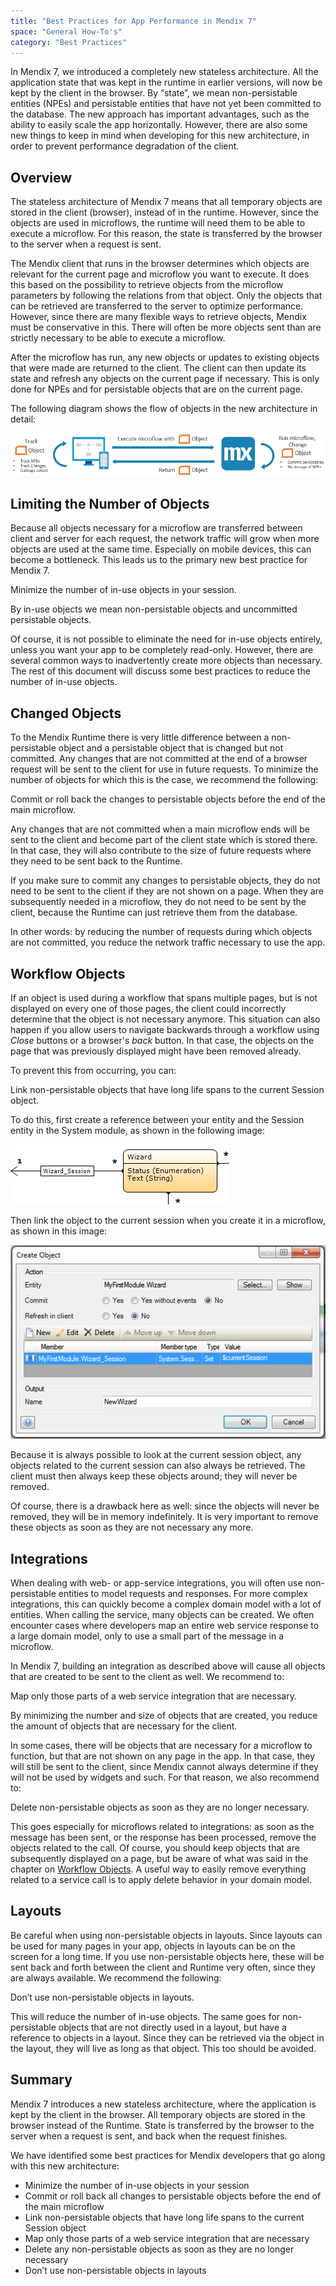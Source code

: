 ```yaml
---
title: "Best Practices for App Performance in Mendix 7"
space: "General How-To's"
category: "Best Practices"
---
```


In Mendix 7, we introduced a completely new stateless architecture. All the application state that was kept in the runtime in earlier versions, will now be kept by the client in the browser. By “state”, we mean non-persistable entities (NPEs) and persistable entities that have not yet been committed to the database. The new approach has important advantages, such as the ability to easily scale the app horizontally. However, there are also some new things to keep in mind when developing for this new architecture, in order to prevent performance degradation of the client.

## Overview

The stateless architecture of Mendix 7 means that all temporary objects are stored in the client (browser), instead of in the runtime. However, since the objects are used in microflows, the runtime will need them to be able to execute a microflow. For this reason, the state is transferred by the browser to the server when a request is sent.

The Mendix client that runs in the browser determines which objects are relevant for the current page and microflow you want to execute. It does this based on the possibility to retrieve objects from the microflow parameters by following the relations from that object. Only the objects that can be retrieved are transferred to the server to optimize performance. However, since there are many flexible ways to retrieve objects, Mendix must be conservative in this. There will often be more objects sent than are strictly necessary to be able to execute a microflow.

After the microflow has run, any new objects or updates to existing objects that were made are returned to the client. The client can then update its state and refresh any objects on the current page if necessary. This is only done for NPEs and for persistable objects that are on the current page.

The following diagram shows the flow of objects in the new architecture in detail:

![](attachments/best-practices-for-app-performance-in-mendix-7/object_flow.png)

## Limiting the Number of Objects

Because all objects necessary for a microflow are transferred between client and server for each request, the network traffic will grow when more objects are used at the same time. Especially on mobile devices, this can become a bottleneck. This leads us to the primary new best practice for Mendix 7.

<div class="alert alert-info">

Minimize the number of in-use objects in your session.

</div>

By in-use objects we mean non-persistable objects and uncommitted persistable objects.

Of course, it is not possible to eliminate the need for in-use objects entirely, unless you want your app to be completely read-only. However, there are several common ways to inadvertently create more objects than necessary. The rest of this document will discuss some best practices to reduce the number of in-use objects.

## Changed Objects

To the Mendix Runtime there is very little difference between a non-persistable object and a persistable object that is changed but not committed. Any changes that are not committed at the end of a browser request will be sent to the client for use in future requests. To minimize the number of objects for which this is the case, we recommend the following:

<div class="alert alert-info">

Commit or roll back the changes to persistable objects before the end of the main microflow.

</div>

Any changes that are not committed when a main microflow ends will be sent to the client and become part of the client state which is stored there. In that case, they will also contribute to the size of future requests where they need to be sent back to the Runtime.

If you make sure to commit any changes to persistable objects, they do not need to be sent to the client if they are not shown on a page. When they are subsequently needed in a microflow, they do not need to be sent by the client, because the Runtime can just retrieve them from the database.

In other words: by reducing the number of requests during which objects are not committed, you reduce the network traffic necessary to use the app.

## Workflow Objects

If an object is used during a workflow that spans multiple pages, but is not displayed on every one of those pages, the client could incorrectly determine that the object is not necessary anymore. This situation can also happen if you allow users to navigate backwards through a workflow using *Close* buttons or a browser's *back* button. In that case, the objects on the page that was previously displayed might have been removed already.

To prevent this from occurring, you can:

<div class="alert alert-info">

Link non-persistable objects that have long life spans to the current Session object.

</div>

To do this, first create a reference between your entity and the Session entity in the System module, as shown in the following image:

![](attachments/best-practices-for-app-performance-in-mendix-7/domain_model_npe.png)

Then link the object to the current session when you create it in a microflow, as shown in this image:

![](attachments/best-practices-for-app-performance-in-mendix-7/create_object_dialog.png)

Because it is always possible to look at the current session object, any objects related to the current session can also always be retrieved. The client must then always keep these objects around; they will never be removed.

Of course, there is a drawback here as well: since the objects will never be removed, they will be in memory indefinitely. It is very important to remove these objects as soon as they are not necessary any more.

## Integrations

When dealing with web- or app-service integrations, you will often use non-persistable entities to model requests and responses. For more complex integrations, this can quickly become a complex domain model with a lot of entities. When calling the service, many objects can be created. We often encounter cases where developers map an entire web service response to a large domain model, only to use a small part of the message in a microflow.

In Mendix 7, building an integration as described above will cause all objects that are created to be sent to the client as well. We recommend to:

<div class="alert alert-info">

Map only those parts of a web service integration that are necessary.

</div>

By minimizing the number and size of objects that are created, you reduce the amount of objects that are necessary for the client.

In some cases, there will be objects that are necessary for a microflow to function, but that are not shown on any page in the app. In that case, they will still be sent to the client, since Mendix cannot always determine if they will not be used by widgets and such. For that reason, we also recommend to:

<div class="alert alert-info">

Delete non-persistable objects as soon as they are no longer necessary.

</div>

This goes especially for microflows related to integrations: as soon as the message has been sent, or the response has been processed, remove the objects related to the call. Of course, you should keep objects that are subsequently displayed on a page, but be aware of what was said in the chapter on [Workflow Objects](#workflow-objects). A useful way to easily remove everything related to a service call is to apply delete behavior in your domain model.

## Layouts

Be careful when using non-persistable objects in layouts. Since layouts can be used for many pages in your app, objects in layouts can be on the screen for a long time. If you use non-persistable objects here, these will be sent back and forth between the client and Runtime very often, since they are always available. We recommend the following:

<div class="alert alert-info">

Don’t use non-persistable objects in layouts.

</div>

This will reduce the number of in-use objects. The same goes for non-persistable objects that are not directly used in a layout, but have a reference to objects in a layout. Since they can be retrieved via the object in the layout, they will live as long as that object. This too should be avoided.

## Summary

Mendix 7 introduces a new stateless architecture, where the application is kept by the client in the browser. All temporary objects are stored in the browser instead of the Runtime. State is transferred by the browser to the server when a request is sent, and back when the request finishes.

We have identified some best practices for Mendix developers that go along with this new architecture:

*	Minimize the number of in-use objects in your session
*	Commit or roll back all changes to persistable objects before the end of the main microflow
*	Link non-persistable objects that have long life spans to the current Session object
*	Map only those parts of a web service integration that are necessary
*	Delete any non-persistable objects as soon as they are no longer necessary
*	Don’t use non-persistable objects in layouts
